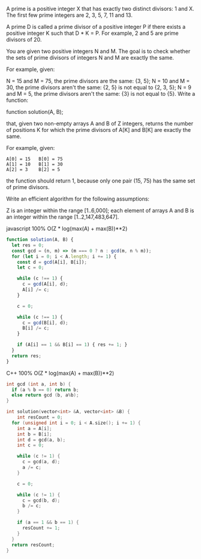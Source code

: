 A prime is a positive integer X that has exactly two distinct divisors: 1 and X. The first few prime integers are 2, 3, 5, 7, 11 and 13.

A prime D is called a prime divisor of a positive integer P if there exists a positive integer K such that D * K = P. For example, 2 and 5 are prime divisors of 20.

You are given two positive integers N and M. The goal is to check whether the sets of prime divisors of integers N and M are exactly the same.

For example, given:

N = 15 and M = 75, the prime divisors are the same: {3, 5};
N = 10 and M = 30, the prime divisors aren't the same: {2, 5} is not equal to {2, 3, 5};
N = 9 and M = 5, the prime divisors aren't the same: {3} is not equal to {5}.
Write a function:

function solution(A, B);

that, given two non-empty arrays A and B of Z integers, returns the number of positions K for which the prime divisors of A[K] and B[K] are exactly the same.

For example, given:

    A[0] = 15   B[0] = 75
    A[1] = 10   B[1] = 30
    A[2] = 3    B[2] = 5
the function should return 1, because only one pair (15, 75) has the same set of prime divisors.

Write an efficient algorithm for the following assumptions:

Z is an integer within the range [1..6,000];
each element of arrays A and B is an integer within the range [1..2,147,483,647].

javascript 100% O(Z * log(max(A) + max(B))**2)
```javascript
function solution(A, B) {
  let res = 0;
  const gcd = (n, m) => (m === 0 ? n : gcd(m, n % m));
  for (let i = 0; i < A.length; i += 1) {
    const d = gcd(A[i], B[i]);
    let c = 0;

    while (c !== 1) {
      c = gcd(A[i], d);
      A[i] /= c;
    }

    c = 0;

    while (c !== 1) {
      c = gcd(B[i], d);
      B[i] /= c;
    }

    if (A[i] == 1 && B[i] == 1) { res += 1; }
  }
  return res;
}

```



C++ 100% O(Z * log(max(A) + max(B))**2)
```c++
int gcd (int a, int b) {
  if (a % b == 0) return b;
  else return gcd (b, a%b);
}

int solution(vector<int> &A, vector<int> &B) {
    int resCount = 0;
  for (unsigned int i = 0; i < A.size(); i += 1) {
    int a = A[i];
    int b = B[i];
    int d = gcd(a, b);
    int c = 0;

    while (c != 1) {
      c = gcd(a, d);
      a /= c;
    }

    c = 0;

    while (c != 1) {
      c = gcd(b, d);
      b /= c;
    }

    if (a == 1 && b == 1) {
      resCount += 1;
    }
  }
  return resCount;
}
```